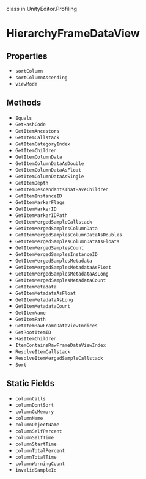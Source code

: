 class in UnityEditor.Profiling
# HierarchyFrameDataView

## Properties
- `sortColumn`
- `sortColumnAscending`
- `viewMode`
## Methods
- `Equals`
- `GetHashCode`
- `GetItemAncestors`
- `GetItemCallstack`
- `GetItemCategoryIndex`
- `GetItemChildren`
- `GetItemColumnData`
- `GetItemColumnDataAsDouble`
- `GetItemColumnDataAsFloat`
- `GetItemColumnDataAsSingle`
- `GetItemDepth`
- `GetItemDescendantsThatHaveChildren`
- `GetItemInstanceID`
- `GetItemMarkerFlags`
- `GetItemMarkerID`
- `GetItemMarkerIDPath`
- `GetItemMergedSampleCallstack`
- `GetItemMergedSamplesColumnData`
- `GetItemMergedSamplesColumnDataAsDoubles`
- `GetItemMergedSamplesColumnDataAsFloats`
- `GetItemMergedSamplesCount`
- `GetItemMergedSamplesInstanceID`
- `GetItemMergedSamplesMetadata`
- `GetItemMergedSamplesMetadataAsFloat`
- `GetItemMergedSamplesMetadataAsLong`
- `GetItemMergedSamplesMetadataCount`
- `GetItemMetadata`
- `GetItemMetadataAsFloat`
- `GetItemMetadataAsLong`
- `GetItemMetadataCount`
- `GetItemName`
- `GetItemPath`
- `GetItemRawFrameDataViewIndices`
- `GetRootItemID`
- `HasItemChildren`
- `ItemContainsRawFrameDataViewIndex`
- `ResolveItemCallstack`
- `ResolveItemMergedSampleCallstack`
- `Sort`
## Static Fields
- `columnCalls`
- `columnDontSort`
- `columnGcMemory`
- `columnName`
- `columnObjectName`
- `columnSelfPercent`
- `columnSelfTime`
- `columnStartTime`
- `columnTotalPercent`
- `columnTotalTime`
- `columnWarningCount`
- `invalidSampleId`
